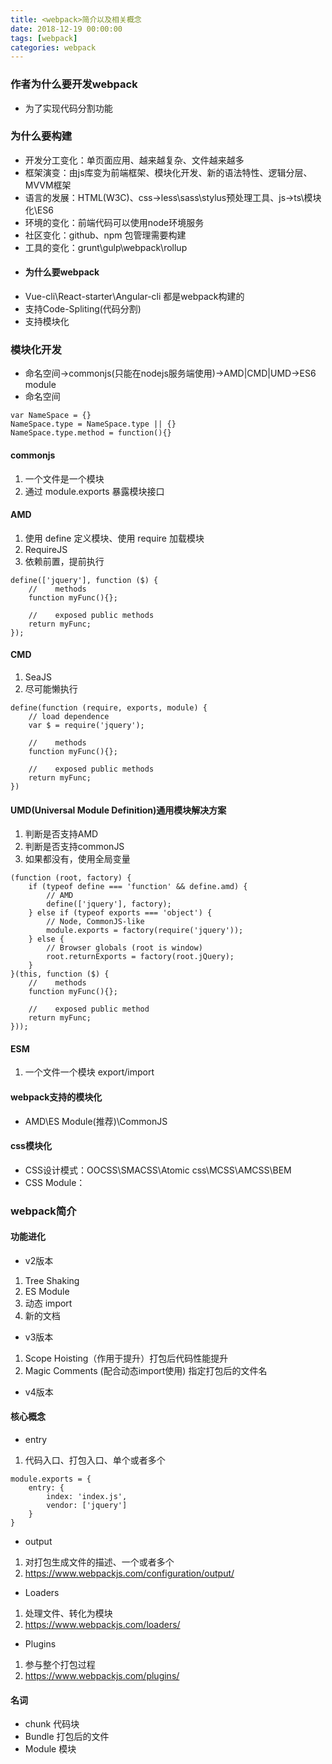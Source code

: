 ```yaml
---
title: <webpack>简介以及相关概念
date: 2018-12-19 00:00:00
tags: [webpack]
categories: webpack
---
```


### 作者为什么要开发webpack

- 为了实现代码分割功能

### 为什么要构建

- 开发分工变化：单页面应用、越来越复杂、文件越来越多
- 框架演变：由js库变为前端框架、模块化开发、新的语法特性、逻辑分层、MVVM框架
- 语言的发展：HTML(W3C)、css->less\sass\stylus预处理工具、js->ts\模块化\ES6
- 环境的变化：前端代码可以使用node环境服务
- 社区变化：github、npm 包管理需要构建
- 工具的变化：grunt\gulp\webpack\rollup
- #### 为什么要webpack
- Vue-cli\React-starter\Angular-cli 都是webpack构建的
- 支持Code-Spliting(代码分割)
- 支持模块化

### 模块化开发

- 命名空间->commonjs(只能在nodejs服务端使用)->AMD|CMD|UMD->ES6 module
- 命名空间

```
var NameSpace = {}
NameSpace.type = NameSpace.type || {}
NameSpace.type.method = function(){}
```

#### commonjs

1. 一个文件是一个模块
2. 通过 module.exports 暴露模块接口

#### AMD

1. 使用 define 定义模块、使用 require 加载模块
2. RequireJS
3. 依赖前置，提前执行

```
define(['jquery'], function ($) {
    //    methods
    function myFunc(){};

    //    exposed public methods
    return myFunc;
});
```

#### CMD

1. SeaJS
2. 尽可能懒执行

```
define(function (require, exports, module) {
    // load dependence
    var $ = require('jquery');

    //    methods
    function myFunc(){};

    //    exposed public methods
    return myFunc;
})
```

#### UMD(Universal Module Definition)通用模块解决方案

1. 判断是否支持AMD
2. 判断是否支持commonJS
3. 如果都没有，使用全局变量

```
(function (root, factory) {
    if (typeof define === 'function' && define.amd) {
        // AMD
        define(['jquery'], factory);
    } else if (typeof exports === 'object') {
        // Node, CommonJS-like
        module.exports = factory(require('jquery'));
    } else {
        // Browser globals (root is window)
        root.returnExports = factory(root.jQuery);
    }
}(this, function ($) {
    //    methods
    function myFunc(){};

    //    exposed public method
    return myFunc;
}));
```

#### ESM

1. 一个文件一个模块 export/import

#### webpack支持的模块化

- AMD\ES Module(推荐)\CommonJS

#### css模块化

- CSS设计模式：OOCSS\SMACSS\Atomic css\MCSS\AMCSS\BEM
- CSS Module：

### webpack简介

#### 功能进化

- v2版本

1. Tree Shaking
2. ES Module
3. 动态 import
4. 新的文档

- v3版本

1. Scope Hoisting（作用于提升）打包后代码性能提升
2. Magic Comments (配合动态import使用) 指定打包后的文件名

- v4版本

#### 核心概念

- entry

1. 代码入口、打包入口、单个或者多个

```
module.exports = {
    entry: {
        index: 'index.js',
        vendor: ['jquery']
    }
}
```

- output

1. 对打包生成文件的描述、一个或者多个
2. https://www.webpackjs.com/configuration/output/

- Loaders

1. 处理文件、转化为模块
2. https://www.webpackjs.com/loaders/

- Plugins

1. 参与整个打包过程
2. https://www.webpackjs.com/plugins/

#### 名词

- chunk 代码块
- Bundle 打包后的文件
- Module 模块
